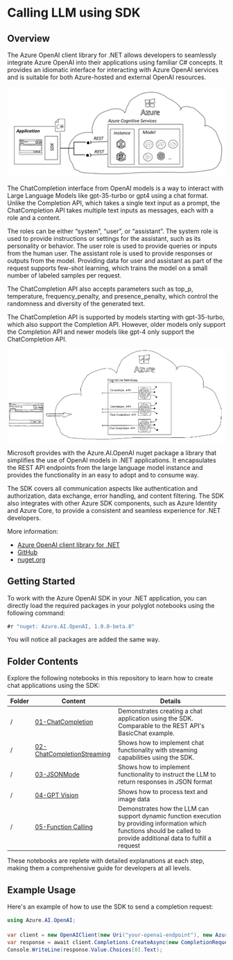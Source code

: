 # Calling LLM using SDK

## Overview

The Azure OpenAI client library for .NET allows developers to seamlessly integrate Azure OpenAI into their applications using familiar C# concepts. It provides an idiomatic interface for interacting with Azure OpenAI services and is suitable for both Azure-hosted and external OpenAI resources.

![Overview](../../media/img/03_SDK/01_Overview.png)

The ChatCompletion interface from OpenAI models is a way to interact with Large Language Models like gpt-35-turbo or gpt4 using a chat format. Unlike the Completion API, which takes a single text input as a prompt, the ChatCompletion API takes multiple text inputs as messages, each with a role and a content.

The roles can be either “system”, “user”, or “assistant”. The system role is used to provide instructions or settings for the assistant, such as its personality or behavior. The user role is used to provide queries or inputs from the human user. The assistant role is used to provide responses or outputs from the model. Providing data for user and assistant as part of the request supports few-shot learning, which trains the model on a small number of labeled samples per request.

The ChatCompletion API also accepts parameters such as top_p, temperature, frequency_penalty, and presence_penalty, which control the randomness and diversity of the generated text. 

The ChatCompletion API is supported by models starting with gpt-35-turbo, which also support the Completion API. However, older models only support the Completion API and newer models like gpt-4 only support the ChatCompletion API.

![Interface](../../assets/docs/03_SDK/SDK_ChatCompletion_Intro.png)

Microsoft provides with the Azure.AI.OpenAI nuget package a library that simplifies the use of OpenAI models in .NET applications. It encapsulates the REST API endpoints from the large language model instance and provides the functionality in an easy to adopt and to consume way.

The SDK covers all communication aspects like authentication and authorization, data exchange, error handling, and content filtering. The SDK also integrates with other Azure SDK components, such as Azure Identity and Azure Core, to provide a consistent and seamless experience for .NET developers.

More information: 
- [Azure OpenAI client library for .NET](https://learn.microsoft.com/en-us/dotnet/api/overview/azure/ai.openai-readme)
- [GitHub](https://github.com/Azure/azure-sdk-for-net/blob/main/sdk/openai/Azure.AI.OpenAI/README.md)
- [nuget.org](https://www.nuget.org/packages?q=azure.ai.openai)


## Getting Started

To work with the Azure OpenAI SDK in your .NET application, you can directly load the required packages in your polyglot notebooks using the following command:

```csharp
#r "nuget: Azure.AI.OpenAI, 1.0.0-beta.8"
```

You will notice all packages are added the same way.

## Folder Contents

Explore the following notebooks in this repository to learn how to create chat applications using the SDK:

| Folder | Content | Details |
| ------ | ------- | ------- |
| / | [01-ChatCompletion](./01_ChatCompletion.ipynb) | Demonstrates creating a chat application using the SDK. Comparable to the REST API's BasicChat example. |
| / | [02-ChatCompletionStreaming](./02_ChatCompletionStreaming.ipynb) | Shows how to implement chat functionality with streaming capabilities using the SDK. |
| / | [03-JSONMode](./03_JSONMode.ipynb) | Shows how to implement functionality to instruct the LLM to return responses in JSON format |
| / | [04-GPT Vision](./04_MultiModalVision.ipynb) | Shows how to process text and image data |
| / | [05-Function Calling](./05_ChatTools.ipynb) | Demonstrates how the LLM can support dynamic function execution by providing information which functions should be called to provide additional data to fulfill a request |


These notebooks are replete with detailed explanations at each step, making them a comprehensive guide for developers at all levels.

## Example Usage

Here's an example of how to use the SDK to send a completion request:

```csharp
using Azure.AI.OpenAI;

var client = new OpenAIClient(new Uri("your-openai-endpoint"), new AzureKeyCredential("your-api-key"));
var response = await client.Completions.CreateAsync(new CompletionRequest("Translate 'Hello, world!' to Spanish."));
Console.WriteLine(response.Value.Choices[0].Text);
```
